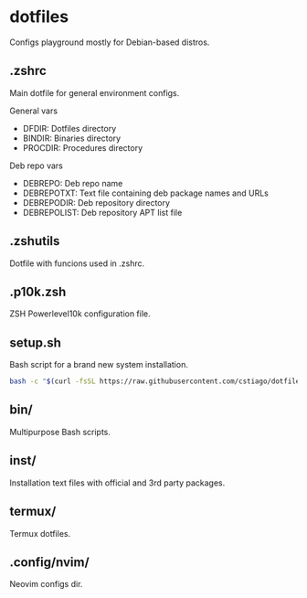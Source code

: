 # dotfiles

Configs playground mostly for Debian-based distros.

## .zshrc

Main dotfile for general environment configs.

General vars
- DFDIR: Dotfiles directory
- BINDIR: Binaries directory
- PROCDIR: Procedures directory

Deb repo vars
- DEBREPO: Deb repo name
- DEBREPOTXT: Text file containing deb package names and URLs
- DEBREPODIR: Deb repository directory
- DEBREPOLIST: Deb repository APT list file

## .zshutils

Dotfile with funcions used in .zshrc.

## .p10k.zsh

ZSH Powerlevel10k configuration file.

## setup\.sh

Bash script for a brand new system installation.

```bash
bash -c "$(curl -fsSL https://raw.githubusercontent.com/cstiago/dotfiles/main/setup.sh)"
```

## bin/

Multipurpose Bash scripts.

## inst/

Installation text files with official and 3rd party packages.

## termux/

Termux dotfiles.

## .config/nvim/

Neovim configs dir.

